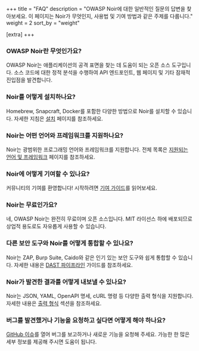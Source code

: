 +++
title = "FAQ"
description = "OWASP Noir에 대한 일반적인 질문의 답변을 찾아보세요. 이 페이지는 Noir가 무엇인지, 사용법 및 기여 방법과 같은 주제를 다룹니다."
weight = 2
sort_by = "weight"

[extra]
+++

### OWASP Noir란 무엇인가요?

OWASP Noir는 애플리케이션의 공격 표면을 찾는 데 도움이 되는 오픈 소스 도구입니다. 소스 코드에 대한 정적 분석을 수행하여 API 엔드포인트, 웹 페이지 및 기타 잠재적 진입점을 발견합니다.

### Noir를 어떻게 설치하나요?

Homebrew, Snapcraft, Docker를 포함한 다양한 방법으로 Noir를 설치할 수 있습니다. 자세한 지침은 [설치](@/get_started/installation/index.md) 페이지를 참조하세요.

### Noir는 어떤 언어와 프레임워크를 지원하나요?

Noir는 광범위한 프로그래밍 언어와 프레임워크를 지원합니다. 전체 목록은 [지원되는 언어 및 프레임워크](@/usage/supported/language_and_frameworks/index.md) 페이지를 참조하세요.

### Noir에 어떻게 기여할 수 있나요?

커뮤니티의 기여를 환영합니다! 시작하려면 [기여 가이드](https://github.com/owasp-noir/noir/blob/main/CONTRIBUTING.md)를 읽어보세요.

### Noir는 무료인가요?

네, OWASP Noir는 완전히 무료이며 오픈 소스입니다. MIT 라이선스 하에 배포되므로 상업적 용도로도 자유롭게 사용할 수 있습니다.

### 다른 보안 도구와 Noir를 어떻게 통합할 수 있나요?

Noir는 ZAP, Burp Suite, Caido와 같은 인기 있는 보안 도구와 쉽게 통합할 수 있습니다. 자세한 내용은 [DAST 파이프라인](@/community/pipeline-for-dast/index.md) 가이드를 참조하세요.

### Noir가 발견한 결과를 어떻게 내보낼 수 있나요?

Noir는 JSON, YAML, OpenAPI 명세, cURL 명령 등 다양한 출력 형식을 지원합니다. 자세한 내용은 [출력 형식](@/usage/output_formats/_index.md) 섹션을 참조하세요.

### 버그를 발견했거나 기능을 요청하고 싶다면 어떻게 해야 하나요?

[GitHub 이슈](https://github.com/owasp-noir/noir/issues)를 열어 버그를 보고하거나 새로운 기능을 요청해 주세요. 가능한 한 많은 세부 정보를 제공해 주시면 도움이 됩니다.
